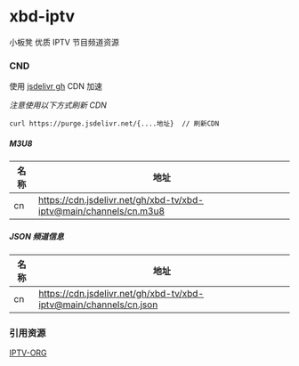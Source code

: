 # xbd-iptv
小板凳 优质 IPTV 节目频道资源

### CND
使用 [jsdelivr gh](https://www.jsdelivr.com/github) CDN 加速

*注意使用以下方式刷新 CDN*
```
curl https://purge.jsdelivr.net/{....地址}  // 刷新CDN
```
##### M3U8
|  名称   | 地址  |
|  ----  | ----  |
|cn|https://cdn.jsdelivr.net/gh/xbd-tv/xbd-iptv@main/channels/cn.m3u8|
##### JSON 频道信息
|  名称   | 地址  |
|  ----  | ----  |
|cn|https://cdn.jsdelivr.net/gh/xbd-tv/xbd-iptv@main/channels/cn.json|

### 引用资源
[IPTV-ORG](https://github.com/iptv-org/iptv)
